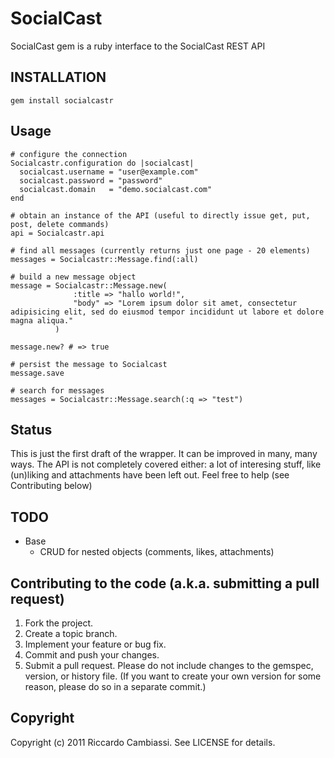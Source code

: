 # SocialCast

SocialCast gem is a ruby interface to the SocialCast REST API

## INSTALLATION

    gem install socialcastr

## Usage

    # configure the connection 
    Socialcastr.configuration do |socialcast|
      socialcast.username = "user@example.com"
      socialcast.password = "password"
      socialcast.domain   = "demo.socialcast.com"
    end
    
    # obtain an instance of the API (useful to directly issue get, put, post, delete commands)
    api = Socialcastr.api
    
    # find all messages (currently returns just one page - 20 elements)
    messages = Socialcastr::Message.find(:all)
   
    # build a new message object 
    message = Socialcastr::Message.new(
                  :title => "hallo world!", 
                  "body" => "Lorem ipsum dolor sit amet, consectetur adipisicing elit, sed do eiusmod tempor incididunt ut labore et dolore magna aliqua."
              )
    
    message.new? # => true

    # persist the message to Socialcast
    message.save

    # search for messages
    messages = Socialcastr::Message.search(:q => "test")



## Status

This is just the first draft of the wrapper. It can be improved in many, many ways.
The API is not completely covered either: a lot of interesing stuff, like (un)liking and attachments have been left out. 
Feel free to help (see Contributing below)

## TODO

* Base
  * CRUD for nested objects (comments, likes, attachments)

## Contributing to the code (a.k.a. submitting a pull request)

1. Fork the project.
2. Create a topic branch.
3. Implement your feature or bug fix.
4. Commit and push your changes.
5. Submit a pull request. Please do not include changes to the gemspec, version, or history file. (If you want to create your own version for some reason, please do so in a separate commit.)


## Copyright

Copyright (c) 2011 Riccardo Cambiassi. See LICENSE for details.


